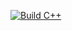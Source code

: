 [![Build C++](https://github.com/matthernandezmh/MyFirstExample/actions/workflows/build.yml/badge.svg)](https://github.com/matthernandezmh/MyFirstExample/actions/workflows/build.yml)

